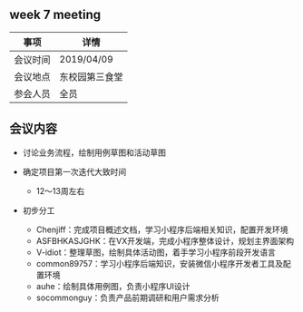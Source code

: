 ﻿## week 7 meeting
|事项|详情|  
|--|--|
|会议时间|2019/04/09|  
|会议地点|东校园第三食堂|  
|参会人员|全员|  


## 会议内容

+ 讨论业务流程，绘制用例草图和活动草图

+ 确定项目第一次迭代大致时间
    - 12～13周左右

+ 初步分工
    - Chenjiff：完成项目概述文档，学习小程序后端相关知识，配置开发环境
    - ASFBHKASJGHK：在VX开发端，完成小程序整体设计，规划主界面架构
    - V-idiot：整理草图，绘制具体活动图，着手学习小程序前段开发语言
    - common89757：学习小程序后端知识，安装微信小程序开发者工具及配置环境
    - auhe：绘制具体用例图，负责小程序UI设计
    +  socommonguy：负责产品前期调研和用户需求分析
